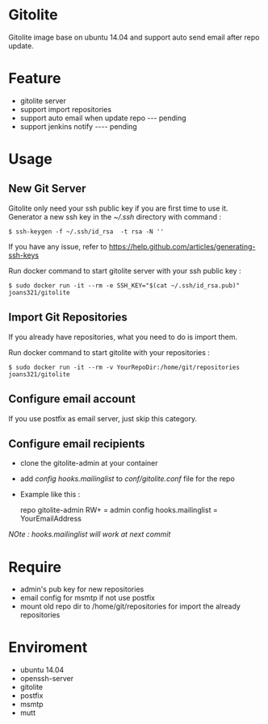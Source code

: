 # Gitolite

Gitolite image base on ubuntu 14.04 and support auto send email after repo update.

# Feature

* gitolite server
* support import repositories
* support auto email when update repo --- pending
* support jenkins notify ---- pending

# Usage

## New Git Server

Gitolite only need your ssh public key if you are first time to use it.
Generator a new ssh key in the *~/.ssh* directory with command :

    $ ssh-keygen -f ~/.ssh/id_rsa  -t rsa -N ''

If you have any issue, refer to https://help.github.com/articles/generating-ssh-keys

Run docker command to start gitolite server with your ssh public key :

    $ sudo docker run -it --rm -e SSH_KEY="$(cat ~/.ssh/id_rsa.pub)" joans321/gitolite

## Import Git Repositories

If you already have repositories, what you need to do is import them.

Run docker command to start gitolite with your repositories :

	$ sudo docker run -it --rm -v YourRepoDir:/home/git/repositories joans321/gitolite

## Configure email account

If you use postfix as email server, just skip this category.



## Configure email recipients

* clone the gitolite-admin at your container
* add *config hooks.mailinglist* to *conf/gitolite.conf* file for the repo
* Example like this :

    repo gitolite-admin
        RW+     =   admin
        config hooks.mailinglist = YourEmailAddress

*NOte : hooks.mailinglist will work at next commit*

# Require
* admin's pub key for new repositories
* email config for msmtp if not use postfix
* mount old repo dir to /home/git/repositories for import the already repositories

# Enviroment

* ubuntu 14.04
* openssh-server
* gitolite
* postfix
* msmtp
* mutt

